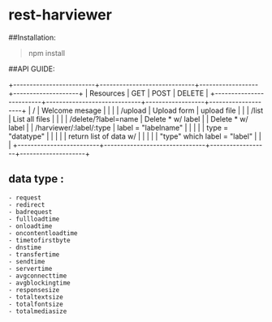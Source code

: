 rest-harviewer
==============

##Installation:
   > npm install

##API GUIDE:

+-------------------------+*-----------------------------*+------------------+--------------------+
|     Resources           |        GET                    |       POST       |       DELETE       |
+-------------------------+*-----------------------------*+------------------+--------------------+
| /                       | Welcome mesage                |                  |                    |
| /upload                 | Upload form                   |    upload file   |                    |
| /list                   | List all files                |                  |                    |
| /delete/?label=name     | Delete * w/ label             |                  | Delete * w/ label  |
| /harviewer/:label/:type | label = "labelname"           |                  |                    |
|                         | type = "datatype"             |                  |                    |
|                         | return list of data w/        |                  |                    |
|                         | "type" which label = "label"  |                  |                    |
+-------------------------+-------------------------------+------------------+--------------------+

## data type :
    - request
	- redirect
	- badrequest
    - fullloadtime
    - onloadtime
    - oncontentloadtime
    - timetofirstbyte
    - dnstime
    - transfertime
    - sendtime
    - servertime
    - avgconnecttime
    - avgblockingtime
	- responsesize
    - totaltextsize
    - totalfontsize
    - totalmediasize